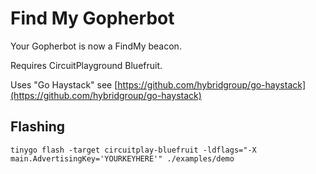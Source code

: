 # Find My Gopherbot

Your Gopherbot is now a FindMy beacon.

Requires CircuitPlayground Bluefruit.

Uses "Go Haystack" see [https://github.com/hybridgroup/go-haystack](https://github.com/hybridgroup/go-haystack)

## Flashing

```shell
tinygo flash -target circuitplay-bluefruit -ldflags="-X main.AdvertisingKey='YOURKEYHERE'" ./examples/demo
```
